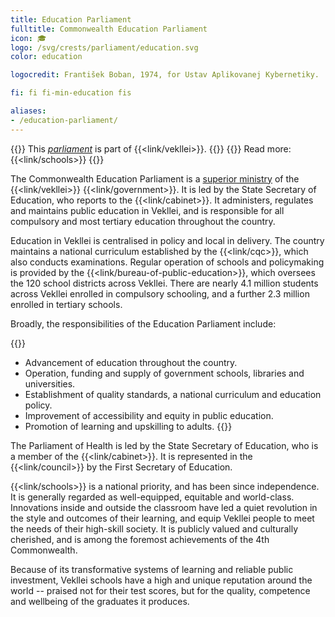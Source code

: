 ```yaml
---
title: Education Parliament
fulltitle: Commonwealth Education Parliament
icon: 🎓
logo: /svg/crests/parliament/education.svg
color: education

logocredit: František Boban, 1974, for Ustav Aplikovanej Kybernetiky.

fi: fi fi-min-education fis

aliases:
- /education-parliament/
---
```

{{<note series>}}
 This *[parliament](/parliaments/)* is part of {{<link/vekllei>}}.
{{</note>}}
{{<note advice>}}
Read more: {{<link/schools>}}
{{</note>}}

The Commonwealth Education Parliament is a [superior ministry](/parliaments/) of the {{<link/vekllei>}} {{<link/government>}}. It is led by the State Secretary of Education, who reports to the {{<link/cabinet>}}. It administers, regulates and maintains public education in Vekllei, and is responsible for all compulsory and most tertiary education throughout the country.

Education in Vekllei is centralised in policy and local in delivery. The country maintains a national curriculum established by the {{<link/cqc>}}, which also conducts examinations. Regular operation of schools and policymaking is provided by the {{<link/bureau-of-public-education>}}, which oversees the 120 school districts across Vekllei. There are nearly 4.1 million students across Vekllei enrolled in compulsory schooling, and a further 2.3 million enrolled in tertiary schools.

Broadly, the responsibilities of the Education Parliament include:

{{<note>}}
* Advancement of education throughout the country.
* Operation, funding and supply of government schools, libraries and universities.
* Establishment of quality standards, a national curriculum and education policy.
* Improvement of accessibility and equity in public education.
* Promotion of learning and upskilling to adults.
{{</note>}}

The Parliament of Health is led by the State Secretary of Education, who is a member of the {{<link/cabinet>}}. It is represented in the {{<link/council>}} by the First Secretary of Education.

{{<link/schools>}} is a national priority, and has been since independence. It is generally regarded as well-equipped, equitable and world-class. Innovations inside and outside the classroom have led a quiet revolution in the style and outcomes of their learning, and equip Vekllei people to meet the needs of their high-skill society. It is publicly valued and culturally cherished, and is among the foremost achievements of the 4th Commonwealth.

Because of its transformative systems of learning and reliable public investment, Vekllei schools have a high and unique reputation around the world -- praised not for their test scores, but for the quality, competence and wellbeing of the graduates it produces.